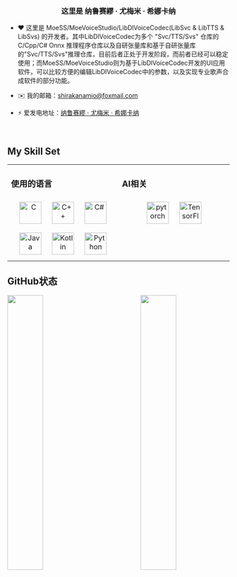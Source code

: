 ### <div align="center">这里是 纳鲁赛繆 · 尤梅米 · 希娜卡纳</div>  
  
- ❤️ 这里是 MoeSS/MoeVoiceStudio/LibDlVoiceCodec(LibSvc & LibTTS & LibSvs) 的开发者。其中LibDlVoiceCodec为多个 "Svc/TTS/Svs" 仓库的 C/Cpp/C# Onnx 推理程序仓库以及自研张量库和基于自研张量库的"Svc/TTS/Svs"推理仓库，目前后者正处于开发阶段，而前者已经可以稳定使用；而MoeSS/MoeVoiceStudio则为基于LibDlVoiceCodec开发的UI应用软件，可以比较方便的编辑LibDlVoiceCodec中的参数，以及实现专业歌声合成软件的部分功能。

- ✉️ 我的邮箱：shirakanamio@foxmail.com

- ⚡ 爱发电地址：[纳鲁赛繆 · 尤梅米 · 希娜卡纳](https://afdian.net/a/NaruseMioShirakana)
  

<br/>  


## My Skill Set  
<table><tr><td valign="top" width="50%">



### 使用的语言  
<div align="center">  
<a href="https://www.cprogramming.com/" target="_blank"><img style="margin: 10px" src="https://profilinator.rishav.dev/skills-assets/c-original.svg" alt="C" height="50" /></a>  
<a href="https://www.cplusplus.com/" target="_blank"><img style="margin: 10px" src="https://profilinator.rishav.dev/skills-assets/cplusplus-original.svg" alt="C++" height="50" /></a>  
<a href="https://docs.microsoft.com/en-us/dotnet/csharp/" target="_blank"><img style="margin: 10px" src="https://profilinator.rishav.dev/skills-assets/csharp-original.svg" alt="C#" height="50" /></a>  
<a href="https://www.java.com/" target="_blank"><img style="margin: 10px" src="https://profilinator.rishav.dev/skills-assets/java-original-wordmark.svg" alt="Java" height="50" /></a>  
<a href="https://kotlinlang.org/" target="_blank"><img style="margin: 10px" src="https://profilinator.rishav.dev/skills-assets/kotlinlang-icon.svg" alt="Kotlin" height="50" /></a>  
<a href="https://www.python.org/" target="_blank"><img style="margin: 10px" src="https://profilinator.rishav.dev/skills-assets/python-original.svg" alt="Python" height="50" /></a>  
</div>

</td><td valign="top" width="50%">



### AI相关  
<div align="center">  
<a href="https://pytorch.org/" target="_blank"><img style="margin: 10px" src="https://profilinator.rishav.dev/skills-assets/pytorch-icon.svg" alt="pytorch" height="50" /></a>  
<a href="https://www.tensorflow.org/" target="_blank"><img style="margin: 10px" src="https://profilinator.rishav.dev/skills-assets/tensorflow-icon.svg" alt="TensorFlow" height="50" /></a>  
</div>

</td>
</tr></table>  

## GitHub状态 


<img src="https://github-readme-stats.vercel.app/api?username=NaruseMioShirakana&show_icons=true&count_private=true&hide_border=true" align="right" width="40%"/>

<img src="https://github-readme-stats.vercel.app/api/top-langs/?username=NaruseMioShirakana&hide_border=true&layout=compact&count_private=true" align="left" width="40%" />  


